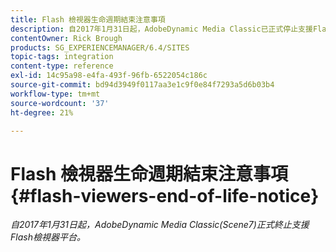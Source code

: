 ```yaml
---
title: Flash 檢視器生命週期結束注意事項
description: 自2017年1月31日起，AdobeDynamic Media Classic已正式停止支援Flash檢視器平台。
contentOwner: Rick Brough
products: SG_EXPERIENCEMANAGER/6.4/SITES
topic-tags: integration
content-type: reference
exl-id: 14c95a98-e4fa-493f-96fb-6522054c186c
source-git-commit: bd94d3949f0117aa3e1c9f0e84f7293a5d6b03b4
workflow-type: tm+mt
source-wordcount: '37'
ht-degree: 21%

---
```


# Flash 檢視器生命週期結束注意事項{#flash-viewers-end-of-life-notice}

*自2017年1月31日起，AdobeDynamic Media Classic(Scene7)正式終止支援Flash檢視器平台。*

<!-- *For more information about this important change, see the following FAQ website:*

[https://docs.adobe.com/content/docs/en/aem/6-1/administer/integration/marketing-cloud/scene7/flash-eol.html](https://docs.adobe.com/content/docs/en/aem/6-1/administer/integration/marketing-cloud/scene7/flash-eol.html). -->
